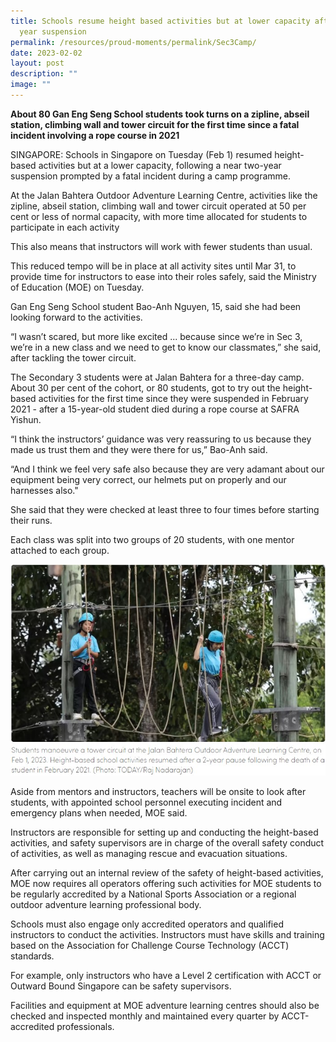 ```yaml
---
title: Schools resume height based activities but at lower capacity after two
  year suspension
permalink: /resources/proud-moments/permalink/Sec3Camp/
date: 2023-02-02
layout: post
description: ""
image: ""
---
```

**About 80 Gan Eng Seng School students took turns on a zipline, abseil station, climbing wall and tower circuit for the first time since a fatal incident involving a rope course in 2021**

SINGAPORE: Schools in Singapore on Tuesday (Feb 1) resumed height-based activities but at a lower capacity, following a near two-year suspension prompted by a fatal incident during a camp programme.

At the Jalan Bahtera Outdoor Adventure Learning Centre, activities like the zipline, abseil station, climbing wall and tower circuit operated at 50 per cent or less of normal capacity, with more time allocated for students to participate in each activity

This also means that instructors will work with fewer students than usual.

This reduced tempo will be in place at all activity sites until Mar 31, to provide time for instructors to ease into their roles safely, said the Ministry of Education (MOE) on Tuesday. 

Gan Eng Seng School student Bao-Anh Nguyen, 15, said she had been looking forward to the activities. 

“I wasn’t scared, but more like excited ... because since we’re in Sec 3, we’re in a new class and we need to get to know our classmates,” she said, after tackling the tower circuit.

The Secondary 3 students were at Jalan Bahtera for a three-day camp. About 30 per cent of the cohort, or 80 students, got to try out the height-based activities for the first time since they were suspended in February 2021 - after a 15-year-old student died during a rope course at SAFRA Yishun.

“I think the instructors’ guidance was very reassuring to us because they made us trust them and they were there for us,” Bao-Anh said. 

“And I think we feel very safe also because they are very adamant about our equipment being very correct, our helmets put on properly and our harnesses also."

She said that they were checked at least three to four times before starting their runs. 

Each class was split into two groups of 20 students, with one mentor attached to each group.

![](/images/Sec3camp1.jpg)

Aside from mentors and instructors, teachers will be onsite to look after students, with appointed school personnel executing incident and emergency plans when needed, MOE said.

Instructors are responsible for setting up and conducting the height-based activities, and safety supervisors are in charge of the overall safety conduct of activities, as well as managing rescue and evacuation situations. 

After carrying out an internal review of the safety of height-based activities, MOE now requires all operators offering such activities for MOE students to be regularly accredited by a National Sports Association or a regional outdoor adventure learning professional body. 

Schools must also engage only accredited operators and qualified instructors to conduct the activities. Instructors must have skills and training based on the Association for Challenge Course Technology (ACCT) standards. 

For example, only instructors who have a Level 2 certification with ACCT or Outward Bound Singapore can be safety supervisors. 

Facilities and equipment at MOE adventure learning centres should also be checked and inspected monthly and maintained every quarter by ACCT-accredited professionals.

